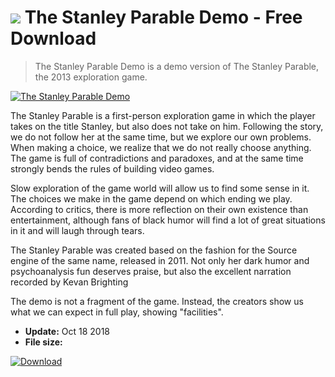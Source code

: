 # ![](https://cdn.softexe.net/static/icon/win.gif) The Stanley Parable Demo  - Free Download

> The Stanley Parable Demo is a demo version of The Stanley Parable, the 2013 exploration game.

[![The Stanley Parable Demo](https://gallery.dpcdn.pl/imgc/Tools/85462/g_-_420x350_1.5_-_xc8d86c5f-5baf-4c1e-8551-3622df461113.png)](https://softexe.net/win/games-entertainment/simulators/the-stanley-parable-demo:agbp.html)

The Stanley Parable is a first-person exploration game in which the player takes on the title Stanley, but also does not take on him. Following the story, we do not follow her at the same time, but we explore our own problems. When making a choice, we realize that we do not really choose anything. The game is full of contradictions and paradoxes, and at the same time strongly bends the rules of building video games.
 
 Slow exploration of the game world will allow us to find some sense in it. The choices we make in the game depend on which ending we play. According to critics, there is more reflection on their own existence than entertainment, although fans of black humor will find a lot of great situations in it and will laugh through tears.
 
 The Stanley Parable was created based on the fashion for the Source engine of the same name, released in 2011. Not only her dark humor and psychoanalysis fun deserves praise, but also the excellent narration recorded by Kevan Brighting
 
 
 The demo is not a fragment of the game. Instead, the creators show us what we can expect in full play, showing "facilities".


- **Update:** Oct 18 2018
- **File size:** 

[![Download](https://cdn.softexe.net/static/img/download.png)](https://softexe.net/win/games-entertainment/simulators/the-stanley-parable-demo:agbp.html)

